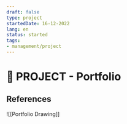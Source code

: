 ```yaml
---
draft: false
type: project
startedDate: 16-12-2022
lang: en
status: started
tags:
- management/project
---
```


# 💼 PROJECT - Portfolio




## References
![[Portfolio Drawing]]
